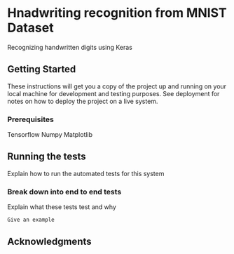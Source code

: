# Hnadwriting recognition from MNIST Dataset

Recognizing handwritten digits using Keras 

## Getting Started

These instructions will get you a copy of the project up and running on your local machine for development and testing purposes. See deployment for notes on how to deploy the project on a live system.

### Prerequisites

Tensorflow
Numpy
Matplotlib


## Running the tests

Explain how to run the automated tests for this system

### Break down into end to end tests

Explain what these tests test and why

```
Give an example
```

## Acknowledgments



